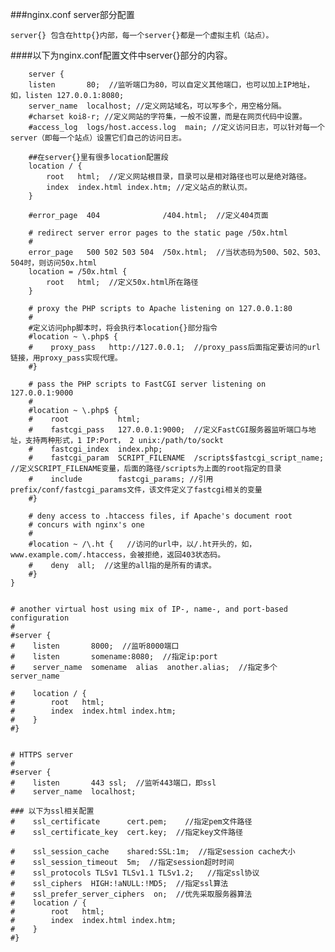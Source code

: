 ###nginx.conf server部分配置

    server{} 包含在http{}内部，每一个server{}都是一个虚拟主机（站点）。

####以下为nginx.conf配置文件中server{}部分的内容。

        server {
        listen       80;  //监听端口为80，可以自定义其他端口，也可以加上IP地址，如，listen 127.0.0.1:8080;
        server_name  localhost; //定义网站域名，可以写多个，用空格分隔。
        #charset koi8-r; //定义网站的字符集，一般不设置，而是在网页代码中设置。
        #access_log  logs/host.access.log  main; //定义访问日志，可以针对每一个server（即每一个站点）设置它们自己的访问日志。

        ##在server{}里有很多location配置段
        location / {
            root   html;  //定义网站根目录，目录可以是相对路径也可以是绝对路径。
            index  index.html index.htm; //定义站点的默认页。
        }

        #error_page  404              /404.html;  //定义404页面

        # redirect server error pages to the static page /50x.html
        #
        error_page   500 502 503 504  /50x.html;  //当状态码为500、502、503、504时，则访问50x.html
        location = /50x.html {
            root   html;  //定义50x.html所在路径
        }

        # proxy the PHP scripts to Apache listening on 127.0.0.1:80
        #
        #定义访问php脚本时，将会执行本location{}部分指令
        #location ~ \.php$ {
        #    proxy_pass   http://127.0.0.1;  //proxy_pass后面指定要访问的url链接，用proxy_pass实现代理。
        #}

        # pass the PHP scripts to FastCGI server listening on 127.0.0.1:9000
        #
        #location ~ \.php$ {
        #    root           html;
        #    fastcgi_pass   127.0.0.1:9000;  //定义FastCGI服务器监听端口与地址，支持两种形式，1 IP:Port， 2 unix:/path/to/sockt
        #    fastcgi_index  index.php;
        #    fastcgi_param  SCRIPT_FILENAME  /scripts$fastcgi_script_name;  //定义SCRIPT_FILENAME变量，后面的路径/scripts为上面的root指定的目录
        #    include        fastcgi_params; //引用prefix/conf/fastcgi_params文件，该文件定义了fastcgi相关的变量
        #}

        # deny access to .htaccess files, if Apache's document root
        # concurs with nginx's one
        # 
        #location ~ /\.ht {   //访问的url中，以/.ht开头的，如，www.example.com/.htaccess，会被拒绝，返回403状态码。
        #    deny  all;  //这里的all指的是所有的请求。
        #}
    }


    # another virtual host using mix of IP-, name-, and port-based configuration
    #
    #server {
    #    listen       8000;  //监听8000端口
    #    listen       somename:8080;  //指定ip:port
    #    server_name  somename  alias  another.alias;  //指定多个server_name

    #    location / {
    #        root   html;
    #        index  index.html index.htm;
    #    }
    #}


    # HTTPS server
    #
    #server {
    #    listen       443 ssl;  //监听443端口，即ssl
    #    server_name  localhost;

    ### 以下为ssl相关配置
    #    ssl_certificate      cert.pem;    //指定pem文件路径
    #    ssl_certificate_key  cert.key;  //指定key文件路径

    #    ssl_session_cache    shared:SSL:1m;  //指定session cache大小
    #    ssl_session_timeout  5m;  //指定session超时时间
    #    ssl_protocols TLSv1 TLSv1.1 TLSv1.2;   //指定ssl协议
    #    ssl_ciphers  HIGH:!aNULL:!MD5;  //指定ssl算法
    #    ssl_prefer_server_ciphers  on;  //优先采取服务器算法
    #    location / {
    #        root   html;
    #        index  index.html index.htm;
    #    }
    #}

